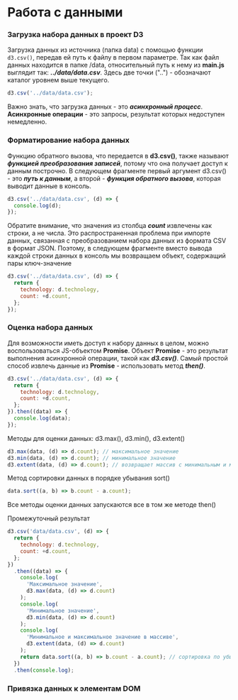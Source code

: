 # Работа с данными

### Загрузка набора данных в проект D3

Загрузка данных из источника (папка data) с помощью функции ` d3.csv()`, передав ей путь к файлу в первом параметре. Так как файл данных находится в папке /data, относительный путь к нему из **main.js** выглядит так: **_../data/data.csv_**. Здесь две точки ("..") - обозначают каталог уровнем выше текущего.

```js
d3.csv('../data/data.csv');
```

Важно знать, что загрузка данных - это **_асинхронный процесс_**.
**Асинхронные операции** - это запросы, результат которых недоступен немедленно.

### Форматирование набора данных

Функцию обратного вызова, что передается в **d3.csv()**, также называют **_функцией преобразования записей_**, потому что она получает доступ к данным построчно.
В следующем фрагменте первый аргумент d3.csv() - это **_путь к данным_**, а второй - **_функция обратного вызова_**, которая выводит данные в консоль.

```js
d3.csv('../data/data.csv', (d) => {
  console.log(d);
});
```

Обратите внимание, что значения из столбца **_count_** извлечены как строки, а не числа. Это распространенная проблема при импорте данных, связанная с преобразованием набора данных из формата CSV в формат JSON.
Поэтому, в следующем фрагменте вместо вывода каждой строки данных в консоль мы возвращаем объект, содержащий пары ключ-значение

```js
d3.csv('../data/data.csv', (d) => {
  return {
    technology: d.technology,
    count: +d.count,
  };
});
```

### Оценка набора данных

Для возможности иметь доступ к набору данных в целом, можно воспользоваться JS-объектом **Promise**.
Объект **Promise** - это результат выполнения асинхронной операции, такой как **_d3.csv()_**. Самый простой способ извлечь данные из **Promise** - использовать метод **_then()_**.

```js
d3.csv('../data/data.csv', (d) => {
  return {
    technology: d.technology,
    count: +d.count,
  };
}).then((data) => {
  console.log(data);
});
```

Методы для оценки данных: d3.max(), d3.min(), d3.extent()

```js
d3.max(data, (d) => d.count); // максимальное значение
d3.min(data, (d) => d.count); // минимальное значение
d3.extent(data, (d) => d.count); // возвращает массив с минимальным и максимальным занчениями. [20, 1078]
```

Метод сортировки данных в порядке убывания sort()

```js
data.sort((a, b) => b.count - a.count);
```

Все методы оценки данных запускаются все в том же методе then()

Промежуточный результат

```js
d3.csv('data/data.csv', (d) => {
  return {
    technology: d.technology,
    count: +d.count,
  };
})
  .then((data) => {
    console.log(
      'Максимальное значение',
      d3.max(data, (d) => d.count)
    );
    console.log(
      'Минимальное значение',
      d3.min(data, (d) => d.count)
    );
    console.log(
      'Минимальное и максимальное значение в массиве',
      d3.extent(data, (d) => d.count)
    );
    return data.sort((a, b) => b.count - a.count); // сортировка по убыванию
  })
  .then(console.log);
```

### Привязка данных к элементам DOM

